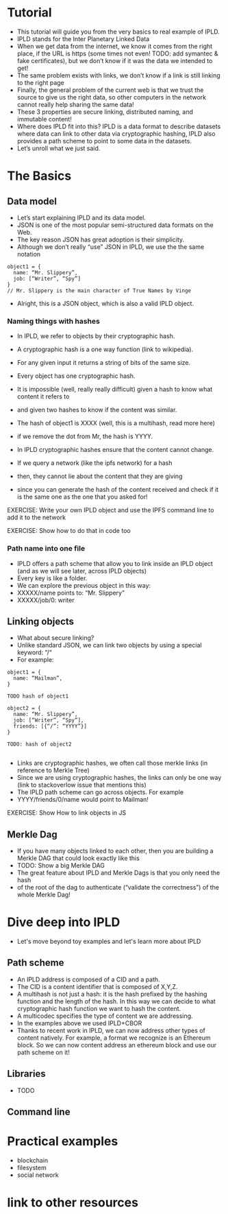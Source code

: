 # Tutorial
- This tutorial will guide you from the very basics to real example of IPLD.
- IPLD stands for the Inter Planetary Linked Data
- When we get data from the internet, we know it comes from the right place, if the URL is https (some times not even! TODO: add symantec & fake certificates), but we don’t know if it was the data we intended to get!
- The same problem exists with links, we don’t know if a link is still linking to the right page
- Finally, the general problem of the current web is that we trust the source to give us the right data, so other computers in the network cannot really help sharing the same data!
- These 3 properties are secure linking, distributed naming, and immutable content!
- Where does IPLD fit into this? IPLD is a data format to describe datasets where data can link to other data via cryptographic hashing, IPLD also provides a path scheme to point to some data in the datasets.
- Let’s unroll what we just said.

# The Basics
## Data model
- Let’s start explaining IPLD and its data model.
- JSON is one of the most popular semi-structured data formats on the Web.
- The key reason JSON has great adoption is their simplicity.
- Although we don’t really “use” JSON in IPLD,  we use the the same notation

```
object1 = {
  name: “Mr. Slippery”,
  job: [“Writer”, “Spy”]
}
// Mr. Slippery is the main character of True Names by Vinge
```

- Alright, this is a JSON object, which is also a valid IPLD object.

### Naming things with hashes
- In IPLD, we refer to objects by their cryptographic hash.
- A cryptographic hash is a one way function (link to wikipedia).
- For any given input it returns a string of bits of the same size.
- Every object has one cryptographic hash.
- It is impossible (well, really really difficult) given a hash to know what content it refers to 
- and given two hashes to know if the content was similar.

- The hash of object1 is XXXX (well, this is a multihash, read more here)
- if we remove the dot from Mr, the hash is YYYY.
- In IPLD cryptographic hashes ensure that the content cannot change.
- If we query a network (like the ipfs network) for a hash
- then, they cannot lie about the content that they are giving
- since you can generate the hash of the content received and check if it is the same one as the one that you asked for!

EXERCISE: Write your own IPLD object and use the IPFS command line to add it to the network

EXERCISE: Show how to do that in code too

### Path name into one file

- IPLD offers a path scheme that allow you to link inside an IPLD object (and as we will see later, across IPLD objects)
- Every key is like a folder.
- We can explore the previous object in this way:
- XXXXX/name points to: “Mr. Slippery”
- XXXXX/job/0: writer

## Linking objects

- What about secure linking?
- Unlike standard JSON, we can link two objects by using a special keyword: “/“
- For example:

```
object1 = {
  name: “Mailman”,
}

TODO hash of object1

object2 = {
  name: “Mr. Slippery”,
  job: [“Writer”, “Spy”],
  friends: [{“/”: “YYYY”}]
}

TODO: hash of object2


```

- Links are cryptographic hashes, we often call those merkle links (in reference to Merkle Tree)
- Since we are using cryptographic hashes, the links can only be one way (link to stackoverlow issue that mentions this)
- The IPLD path scheme can go across objects. For example
- YYYY/friends/0/name would point to Mailman!

EXERCISE: Show How to link objects in JS

## Merkle Dag

- If you have many objects linked to each other, then you are building a Merkle DAG that could look exactly like this
- TODO: Show a big Merkle DAG
- The great feature about IPLD and Merkle Dags is that you only need the hash 
- of the root of the dag to authenticate (“validate the correctness”) of the whole Merkle Dag!

# Dive deep into IPLD
- Let's move beyond toy examples and let's learn more about IPLD
## Path scheme
- An IPLD address is composed of a CID and a path.
- The CID is a content identifier that is composed of X,Y,Z.
- A multihash is not just a hash: it is the hash prefixed by the hashing function and the length of the hash. In this way we can decide to what cryptographic hash function we want to hash the content.
- A multicodec specifies the type of content we are addressing.
- In the examples above we used IPLD+CBOR
- Thanks to recent work in IPLD, we can now address other types of content natively. For example, a format we recognize is an Ethereum block. So we can now content address an ethereum block and use our path scheme on it!
## Libraries
- TODO
## Command line

# Practical examples
- blockchain
- filesystem
- social network

# link to other resources
